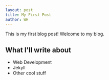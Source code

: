 ```yaml
---
layout: post
title: My First Post
author: WH
---
```


This is my first blog post! Welcome to my blog.

## What I'll write about

- Web Development
- Jekyll
- Other cool stuff